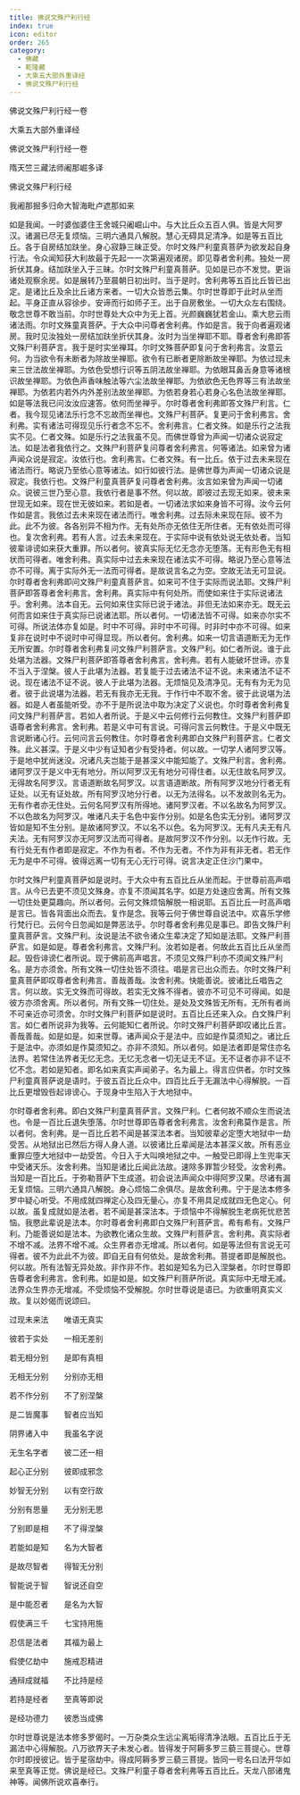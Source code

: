 ```yaml
---
title: 佛说文殊尸利行经
index: true
icon: editor
order: 265
category:
  - 佛藏
  - 乾隆藏
  - 大乘五大部外重译经
  - 佛说文殊尸利行经
---
```


佛说文殊尸利行经一卷  

大乘五大部外重译经  

佛说文殊尸利行经一卷  

隋天竺三藏法师阇那崛多译  

佛说文殊尸利行经  

我阇那掘多归命大智海毗卢遮那如来  

如是我闻。一时婆伽婆住王舍城只阇崛山中。与大比丘众五百人俱。皆是大阿罗汉。诸漏已尽无复烦恼。三明六通具八解脱。慧心无碍具足清净。如是等五百比丘。各于自房结加趺坐。身心寂静三昧正受。尔时文殊尸利童真菩萨为欲发起自身行法。令众闻知获大利故最于先起一一次第遍观诸房。即见尊者舍利弗。独处一房折伏其身。结加趺坐入于三昧。尔时文殊尸利童真菩萨。见如是已亦不发觉。更诣诸处观察余房。如是展转乃至晨朝日初出时。当于是时。舍利弗等五百比丘皆已出定。是诸比丘及余比丘诸方来者。一切大众皆悉云集。尔时世尊即于此时从坐而起。平身正直从容徐步。安谛而行如师子王。出于自房敷坐。一切大众左右围绕。敬念世尊不敢当前。尔时世尊处大众中为无上首。光颜巍巍犹若金山。乘大悲云雨诸法雨。尔时文殊童真菩萨。于大众中问尊者舍利弗。作如是言。我于向者遍观诸房。我时见汝独处一房结加趺坐折伏其身。汝时为当坐禅耶不耶。尊者舍利弗即答文殊尸利菩萨言。我于是时实坐禅耳。尔时文殊菩萨即复问于舍利弗言。汝意云何。为当欲令有未断者为除故坐禅耶。欲令有已断者更除断故坐禅耶。为依过现未来三世法故坐禅耶。为依色受想行识等五阴法故坐禅耶。为依眼耳鼻舌身意等诸根识故坐禅耶。为依色声香味触法等六尘法故坐禅耶。为依欲色无色界等三有法故坐禅耶。为依若内若外内外差别法故坐禅耶。为依若身若心若身心名色法故坐禅耶。如是等法我已问汝汝应速答。依何而坐禅乎。尔时尊者舍利弗即答文殊尸利言。仁者。我今现见诸法乐行念不忘故而坐禅也。文殊尸利菩萨。复更问于舍利弗言。舍利弗。实有诸法可得现见乐行者念不忘不。舍利弗言。仁者文殊。如是乐行之法我实不见。仁者文殊。如是乐行之法我虽不见。而佛世尊曾为声闻一切诸众说寂定法。如是法者我依行之。文殊尸利菩萨复问尊者舍利弗言。何等诸法。如来曾为诸声闻众说是寂定。汝依行也。舍利弗言。仁者文殊。有一比丘。依于过去未来现在诸法而行。略说乃至依心意等诸法。如行如彼行法。是佛世尊为声闻一切诸众说是寂定。我依行也。文殊尸利童真菩萨复问尊者舍利弗。汝言如来曾为声闻一切诸众。说彼三世乃至心意。我依行者是事不然。何以故。即彼过去现无如来。彼未来世现无如来。现在世无彼如来。若如是者。一切诸法求如来身皆不可得。汝今云何作如是言。我依过去未来现在诸法而行。唯舍利弗。过去际未来现在际。彼不为此。此不为彼。各各别异不相为作。无有处所亦无依住无所住者。无有依处而可得也。复次舍利弗。若有人言。过去未来现在。于实际中说有依处说无依处者。当知彼辈诽谤如来获大重罪。所以者何。彼真实际无忆无念亦无堕落。无有形色无有相状而可得者。唯舍利弗。真实际中过去未来现在诸法实不可得。略说乃至心意等法亦不可得。离于实际外无一法而可得者。是故说言名之为空。空故无法无可显说。尔时尊者舍利弗即问文殊尸利童真菩萨言。如来可不住于实际而说法耶。文殊尸利菩萨即答尊者舍利弗言。舍利弗。真实际中有何处所。而使如来住于实际说诸法乎。舍利弗。法本自无。云何如来住实际已说于诸法。非但无法如来亦无。既无云何而言如来住于真实际已说诸法耶。所以者何。一切诸法皆不可得。如来亦尔实不可得。所说法体亦复如是。时中不可得。非时中不可得。时非时中亦不可得。如来复非在说时中不说时中可得显现。所以者何。舍利弗。如来一切言语道断无为无作无所安置。尔时尊者舍利弗复问文殊尸利菩萨言。文殊尸利。如仁者所说。谁于此处堪为法器。文殊尸利菩萨即答尊者舍利弗言。舍利弗。若有人能破坏世谛。亦复不当入于涅槃。彼人于此堪为法器。若复能于过去诸法不证不说。未来诸法不证不说。现在诸法不证不说。彼人于此堪为法器。无烦恼见及清净见。无有有为无为见者。彼于此说堪为法器。若无有我亦无无我。于作行中不取不舍。彼于此说堪为法器。如是人者虽能听受。亦不于是所说法中取为决定了义说也。尔时尊者舍利弗复问文殊尸利菩萨言。若如人者所说。于是义中云何修行云何教住。文殊尸利菩萨即语尊者舍利弗言。舍利弗。若是义中可有言说。可得问言云何教住。于是义中既无言说断诸心行。云何问言云何教住。尔时尊者舍利弗即白文殊尸利菩萨言。仁者文殊。此义甚深。于是义中少有证知者少有受持者。何以故。一切学人诸阿罗汉等。于是地中犹尚迷没。况诸凡夫岂能于是甚深义中能知能了。文殊尸利言。舍利弗。诸阿罗汉于是义中无有地分。所以阿罗汉无有地分可得住者。以无住故名阿罗汉。无得故名阿罗汉。言语道断故名阿罗汉。以言语道断故。所有阿罗汉地分行者无有证处。以无有证处故。所有阿罗汉地分行者。以无为法得名。以不发故则名无为。无有作者亦无住处。云何名阿罗汉有所得地。诸阿罗汉者。不以名故名为阿罗汉。不以色故名为阿罗汉。唯诸凡夫于名色中妄作分别。如是名色实无分别。诸阿罗汉皆如是知不生分别。是故诸阿罗汉。不以名不以色。名为阿罗汉。无有凡夫无有凡夫法。无有阿罗汉亦无阿罗汉法而可得者。是故阿罗汉不作分别。以无作行故。无有行处无有作者即是寂定。不作为有者。不作为无者。不作为非有非无者。若无作无为是中不可得。彼得远离一切有无心无行可得。说言决定正住沙门果中。  

尔时文殊尸利童真菩萨如是说时。于大众中有五百比丘从坐而起。于世尊前高声唱言。从今已去更不须见文殊身。亦复不须闻其名字。如是方处速应舍离。所有文殊一切住处更莫趣向。所以者何。云何文殊烦恼解脱一相说耶。五百比丘一时高声唱是言已。皆各背面出众而去。复作是念。我等云何于佛世尊自说法中。欢喜乐学修行梵行已。云何今日忽闻如是弊恶法乎。尔时尊者舍利弗见是事已。即告文殊尸利童真菩萨言。文殊尸利。汝说是法不欲令诸众生辈决定了知如是法耶。文殊尸利菩萨言。如是如是。尊者舍利弗言。文殊尸利。汝若如是者。何故此五百比丘从坐而起。毁呰诽谤仁者所说。现于佛前高声唱言。不须见文殊尸利亦不须闻文殊尸利名。是方亦须舍。所有文殊一切住处皆不须往。唱是言已出众而去。尔时文殊尸利童真菩萨即叹尊者舍利弗言。善哉善哉。汝舍利弗。快能善说。彼诸比丘唱告之言。何以故。实无文殊而可得故。若实无文殊不得者。彼亦不可见不可得闻。如是彼方亦须舍离。所以者何。所有文殊一切住处。是处及文殊皆无所有。无所有者尚不可亲近亦可须舍。尔时文殊尸利菩萨如是说时。五百比丘还来入众。白文殊尸利言。如仁者所说非为我等。云何能知仁者所说。尔时文殊尸利菩萨即叹诸比丘言。善哉善哉。如是如是。如来世尊。诸声闻众于是法中。应如是作莫须知之。诸比丘于是法中。亦须如是作莫须知之。亦非不须知。所以者何。如是法者即是常住亦名法界。若常住法界者无忆无念。无忆无念者一切无证无不证。无不证者亦非不证不忆不念。若如是知者。即名如来真实声闻弟子。名为最上。得言应供者。尔时文殊尸利童真菩萨说是语时。于彼五百比丘众中。四百比丘于无漏法中心得解脱。一百比丘更增毁呰起诽谤心。于现身中生陷入于大地狱中。  

尔时尊者舍利弗。即白文殊尸利童真菩萨言。文殊尸利。仁者何故不顺众生而说法也。令是一百比丘退失堕落。尔时世尊即告尊者舍利弗言。汝舍利弗莫作是言。所以者何。舍利弗。是一百比丘若不闻是甚深法本者。当知彼辈必定堕大地狱中一劫受苦。从地狱出已然后方得人身人道。以彼诸比丘辈闻是法本甚深义故。所有恶业重罪应堕大地狱中一劫受苦。今日入于大叫唤地狱之中。一触受已即得上生兜率天中受诸天乐。汝舍利弗。当知是诸比丘闻此法故。速除多罪暂少轻受。汝舍利弗。当知是一百比丘。于弥勒菩萨下生成道。初会说法声闻众中得阿罗汉果。尽诸有漏无复烦恼。三明六通具八解脱。身心烦恼二余俱尽。是故舍利弗。宁于是法本修多罗中疑心听受。不用成就四禅定心及四无量心。亦复不用具足成就四无色定心。何以故。虽复成就如是法者。若不闻是甚深法本。于烦恼中不得解脱生老病死忧悲苦恼。我愍此辈说是法本。尔时尊者舍利弗即白文殊尸利菩萨言。希有希有。文殊尸利。乃能善说如是法本。为欲教化诸众生故。文殊尸利菩萨言。舍利弗。真实际者不增不减。法界不增不减。众生界者亦无增减。所以者何。如是等法但有言说无可得者。彼不为此此不为彼。即自无自有何依处。是故舍利弗。菩提者即是解脱也。何以故。所有法智无异处故。非作非不作。若如是知名为已入涅槃者。尔时世尊即告尊者舍利弗言。舍利弗。如是如是。如文殊尸利菩萨所说。真实际中无增无减。法界众生界亦无增减。不受烦恼不受解脱。尔时世尊说是语已。为欲重明真实义故。复以妙偈而说颂曰。  

过现未来法　　唯语无真实  

彼若于实处　　一相无差别  

若无相分别　　是即有真相  

无相无分别　　分别亦无相  

若不作分别　　不了别涅槃  

是二皆魔事　　智者应当知  

阴界诸入中　　我虽名字说  

无生名字者　　彼二还一相  

起心正分别　　彼即成邪念  

妙智无分别　　以有空行故  

分别有思量　　无分别无思  

了别即是相　　不了得涅槃  

若能如是知　　名为大智者  

是故尽智者　　得智无分别  

智能说于智　　智说还自空  

是中能忍者　　是名为大智  

假使满三千　　七宝持用施  

忍信是法者　　其福为最上  

假使亿劫中　　施戒忍精进  

通辩成就福　　不比持是经  

若持是经者　　至真等即说  

是经功德力　　彼悉当成佛  

尔时世尊说是法本修多罗偈时。一万杂类众生远尘离垢得清净法眼。五百比丘于无漏法中心得解脱。八万欲界天子未发心者。皆得发于阿耨多罗三藐三菩提心。世尊尔时即授彼记。皆于星宿劫中。得成阿耨多罗三藐三菩提。皆同一号名曰法开华如来至真等正觉。佛说是经已。文殊尸利童子尊者舍利弗等五百比丘。天龙八部诸鬼神等。闻佛所说欢喜奉行。  
